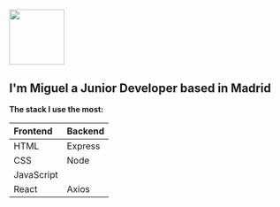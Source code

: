 # <img src="https://media1.giphy.com/media/26xBwdIuRJiAIqHwA/giphy.gif?cid=ecf05e474itcn59xz9gw44lphea8dn5dop3x61ldsk6h9u0s&rid=giphy.gif&ct=g" width="100px">

## I'm Miguel a Junior Developer based in Madrid 

**The stack I use the most:**

| Frontend    |  Backend     | 
| :-------- | :------- |  
| HTML  | Express | 
| CSS | Node | 
| JavaScript | 
| React | Axios | 


